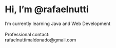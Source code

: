 <h1>Hi, I’m @rafaelnutti</h1> 
<p1>I’m currently learning Java and Web Development <br><br>
Professional contact: <br> rafaelnuttimaldonado@gmail.com</p1>
